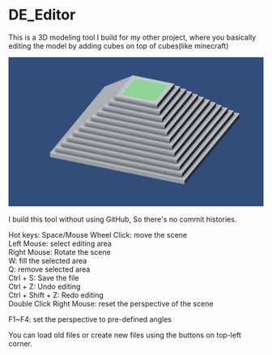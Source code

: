# DE_Editor
This is a 3D modeling tool I build for my other project,
where you basically editing the model by adding cubes on top of cubes(like minecraft)

![ScreenShot](https://github.com/ShiyiDu/DE_Editor/blob/master/ScreenShots/Screen_shot_1.png)

I build this tool without using GitHub,
So there's no commit histories.

Hot keys:
Space/Mouse Wheel Click: move the scene  
Left Mouse: select editing area  
Right Mouse: Rotate the scene  
W: fill the selected area  
Q: remove selected area  
Ctrl + S: Save the file  
Ctrl + Z: Undo editing  
Ctrl + Shift + Z: Redo editing  
Double Click Right Mouse: reset the perspective of the scene  

F1~F4: set the perspective to pre-defined angles  

You can load old files or create new files using the buttons on top-left corner.  
